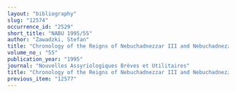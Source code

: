 ```yaml
---
layout: "bibliography"
slug: "12574"
occurrence_id: "2529"
short_title: "NABU 1995/55"
author: "Zawadzki, Stefan"
title: "Chronology of the Reigns of Nebuchadnezzar III and Nebuchadnezzar IV,"
volume_no_: "55"
publication_year: "1995"
journal: "Nouvelles Assyriologiques Brèves et Utilitaires"
title: "Chronology of the Reigns of Nebuchadnezzar III and Nebuchadnezzar IV,"
previous_item: "12577"
---
```

